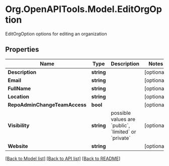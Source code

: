 # Org.OpenAPITools.Model.EditOrgOption
EditOrgOption options for editing an organization

## Properties

Name | Type | Description | Notes
------------ | ------------- | ------------- | -------------
**Description** | **string** |  | [optional] 
**Email** | **string** |  | [optional] 
**FullName** | **string** |  | [optional] 
**Location** | **string** |  | [optional] 
**RepoAdminChangeTeamAccess** | **bool** |  | [optional] 
**Visibility** | **string** | possible values are &#x60;public&#x60;, &#x60;limited&#x60; or &#x60;private&#x60; | [optional] 
**Website** | **string** |  | [optional] 

[[Back to Model list]](../README.md#documentation-for-models) [[Back to API list]](../README.md#documentation-for-api-endpoints) [[Back to README]](../README.md)

